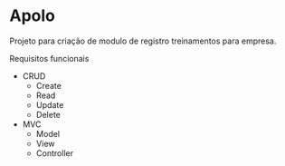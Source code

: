 # Apolo
Projeto para criação de modulo de registro treinamentos para empresa.


Requisitos funcionais
 * CRUD
    * Create
    * Read
    * Update
    * Delete
 * MVC
    * Model
    * View
    * Controller
